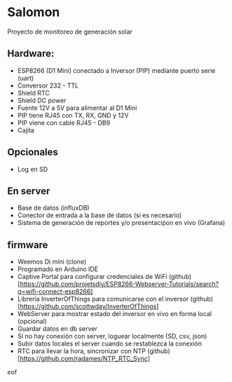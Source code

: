 # Salomon
Proyecto de monitoreo de generación solar

## Hardware:
* ESP8266 (D1 Mini) conectado a Inversor (PIP) mediante puerto serie (uart)
* Conversor 232 - TTL
* Shield RTC
* Shield DC power
* Fuente 12V a 5V para alimentar al D1 Mini
* PIP tiene RJ45 con TX, RX, GND y 12V
* PIP viene con cable RJ45 - DB9
* Cajita

## Opcionales
* Log en SD

## En server
* Base de datos (influxDB)
* Conector de entrada a la base de datos (si es necesario)
* Sistema de generación de reportes y/o presentaciṕon en vivo (Grafana)

## firmware
* Weemos Di mini (clone)
* Programado en Arduino IDE
* Captive Portal para configurar credenciales de WiFi (github)[https://github.com/projetsdiy/ESP8266-Webserver-Tutorials/search?q=wifi-connect-esp8266]
* Librería InverterOfThings para comunicarse con el inversor (github)[https://github.com/scottwday/InverterOfThings]
* WebServer para mostrar estado del inversor en vivo en forma local (opcional)
* Guardar datos en db server
* Si no hay conexión con server, loguear localmente (SD, csv, json)
* Subir datos locales el server cuando se restablezca la conexión
* RTC para llevar la hora, sincronizar con NTP (github)[https://github.com/radames/NTP_RTC_Sync]






eof